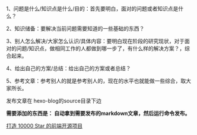 

1、问题是什么/知识点是什么/目的：首先要明白，面对的问题或者知识点是什么？

2、知识储备：要解决当前问题需要知道的一些基础的东西？

3、别人怎么解决/大家怎么认识/具体内容：要明白现在阶段的研究现状，对于面对的问题/知识点，做相同工作的人都做到哪一步了，有什么样的解决方案？，综合起来。

4、给出自己的方案/总结：给出自己的方案或者总结？

5、参考文章：参考别人的就是参考别人的，现在的水平也就能做一些综合，取大家所长。


发布文章在 hexo-blog的source目录下边

**需要添加的东西是： 自动拿到需要发布的markdown文章，然后运行命令发布。**



[打造 10000 Star 的前端开源项目](https://zhuanlan.zhihu.com/p/53506325)
